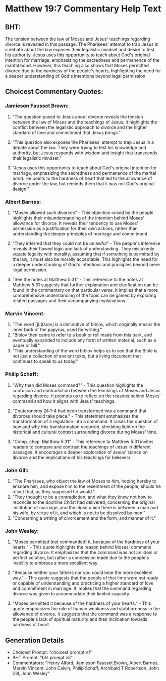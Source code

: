# Matthew 19:7 Commentary Help Text

## BHT:
The tension between the law of Moses and Jesus' teachings regarding divorce is revealed in this passage. The Pharisees' attempt to trap Jesus in a debate about the law exposes their legalistic mindset and desire to test his authority. Jesus uses this opportunity to teach about God's original intention for marriage, emphasizing the sacredness and permanence of the marital bond. However, this teaching also shows that Moses permitted divorce due to the hardness of the people's hearts, highlighting the need for a deeper understanding of God's intentions beyond legal permission.

## Choicest Commentary Quotes:
### Jamieson Fausset Brown:
1. "The question posed to Jesus about divorce reveals the tension between the law of Moses and the teachings of Jesus. It highlights the conflict between the legalistic approach to divorce and the higher standard of love and commitment that Jesus brings." 

2. "This question also exposes the Pharisees' attempt to trap Jesus in a debate about the law. They were trying to test his knowledge and authority, but Jesus responds with wisdom and insight that transcends their legalistic mindset." 

3. "Jesus uses this opportunity to teach about God's original intention for marriage, emphasizing the sacredness and permanence of the marital bond. He points to the hardness of heart that led to the allowance of divorce under the law, but reminds them that it was not God's original design."

### Albert Barnes:
1. "Moses allowed such divorces" - This objection raised by the people highlights their misunderstanding of the intention behind Moses' allowance for divorce. It reveals their tendency to use Moses' permission as a justification for their own actions, rather than understanding the deeper principles of marriage and commitment. 

2. "They inferred that they could not be unlawful" - The people's inference reveals their flawed logic and lack of understanding. They mistakenly equate legality with morality, assuming that if something is permitted by the law, it must also be morally acceptable. This highlights the need for a deeper understanding of God's intentions and principles beyond mere legal permission. 

3. "See the notes at Matthew 5:31" - This reference to the notes at Matthew 5:31 suggests that further explanation and clarification can be found in the commentary on that particular verse. It implies that a more comprehensive understanding of the topic can be gained by exploring related passages and their accompanying explanations.

### Marvin Vincent:
1. "The word [βιβλιον] is a diminutive of biblov, which originally means the inner bark of the papyrus, used for writing." 
2. "Biblov then came to refer to a book or roll made from this bark, and eventually expanded to include any form of written material, such as a paper or bill." 
3. "This understanding of the word biblov helps us to see that the Bible is not just a collection of ancient texts, but a living document that continues to speak to us today."

### Philip Schaff:
1. "Why then did Moses command?" - This question highlights the confusion and contradiction between the teachings of Moses and Jesus regarding divorce. It prompts us to reflect on the reasons behind Moses' command and how it aligns with Jesus' teachings. 

2. "Deuteronomy 24:1-4 had been transformed into a command that divorces should take place." - This statement emphasizes the transformation of a regulation into a command. It raises the question of how and why this transformation occurred, shedding light on the historical and cultural context surrounding divorce during Moses' time. 

3. "Comp. chap. Matthew 5:31" - This reference to Matthew 5:31 invites readers to compare and contrast the teachings of Jesus in different passages. It encourages a deeper exploration of Jesus' stance on divorce and the implications of his teachings for believers.

### John Gill:
1. "The Pharisees, who object the law of Moses to him, hoping hereby to ensnare him, and expose him to the resentment of the people, should he reject that, as they supposed he would."
2. "They thought to be a contradiction, and what they knew not how to reconcile to the doctrine Christ had delivered, concerning the original institution of marriage, and the close union there is between a man and his wife, by virtue of it, and which is not to be dissolved by men."
3. "Concerning a writing of divorcement and the form, and manner of it."

### John Wesley:
1. "Moses permitted (not commanded) it, because of the hardness of your hearts." - This quote highlights the reason behind Moses' command regarding divorce. It emphasizes that the command was not an ideal or perfect solution, but rather a concession made due to the people's inability to embrace a more excellent way.

2. "Because neither your fathers nor you could bear the more excellent way." - This quote suggests that the people of that time were not ready or capable of understanding and practicing a higher standard of love and commitment in marriage. It implies that the command regarding divorce was given to accommodate their limited capacity.

3. "Moses permitted it because of the hardness of your hearts." - This quote emphasizes the role of human weakness and stubbornness in the allowance of divorce. It suggests that the command was a response to the people's lack of spiritual maturity and their inclination towards hardness of heart.


## Generation Details
- Choicest Prompt: "choicest prompt v1"
- BHT Prompt: "bht prompt v3"
- Commentators: "Henry Alford, Jamieson Fausset Brown, Albert Barnes, Marvin Vincent, John Calvin, Philip Schaff, Archibald T Robertson, John Gill, John Wesley"
